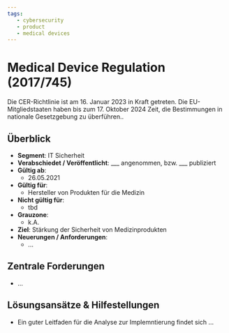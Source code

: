 ```yaml
---
tags:
   - cybersecurity
   - product
   - medical devices
---
```


# Medical Device Regulation (2017/745)

Die CER-Richtlinie ist am 16. Januar 2023 in Kraft getreten. Die EU-Mitgliedstaaten haben bis zum 17. Oktober 2024 Zeit, die Bestimmungen in nationale Gesetzgebung zu überführen.. 

## Überblick

* **Segment**: IT Sicherheit
* **Verabschiedet / Veröffentlicht**: ___ angenommen, bzw. ___ publiziert
* **Gültig ab**:
  * 26.05.2021
* **Gültig für**:
  * Hersteller von Produkten für die Medizin
* **Nicht gültig für**:
  * tbd
* **Grauzone**:
  * k.A.
* **Ziel**:
  Stärkung der Sicherheit von Medizinprodukten
* **Neuerungen / Anforderungen**:
  * ...



## Zentrale Forderungen

* ...



## Lösungsansätze & Hilfestellungen

* Ein guter Leitfaden für die Analyse zur Implemntierung findet sich ...
